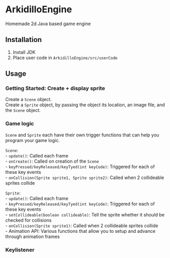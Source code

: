 # ArkidilloEngine
Homemade 2d Java based game engine

## Installation
1. Install JDK
2. Place user code in `ArkidilloEngine/src/userCode`

## Usage

### Getting Started: Create + display sprite
Create a `Scene` object.  
Create a `Sprite` object, by passing the object its location, an image file, and the `Scene` object.

### Game logic
`Scene` and `Sprite` each have their own trigger functions that can help you program your game logic.  
  
`Scene`:   
    - `update()`: Called each frame  
    - `onCreate()`: Called on creation of the `Scene`  
    - `keyPressed/keyReleased/keyTyed(int keyCode)`: Triggered for each of these key events  
    - `onCollision(Sprite sprite1, Sprite sprite2)`: Called when 2 collideable sprites collide  
  
`Sprite`:   
    - `update()`: Called each frame  
    - `keyPressed/keyReleased/keyTyed(int keyCode)`: Triggered for each of these key events  
    - `setCollideable(boolean collideable)`: Tell the sprite whether it should be checked for collisions  
    - `onCollision(Sprite sprite1)`: Called when 2 collideable sprites collide  
    - Animation API: Various functions that allow you to setup and advance through animation frames

### Keylistener
